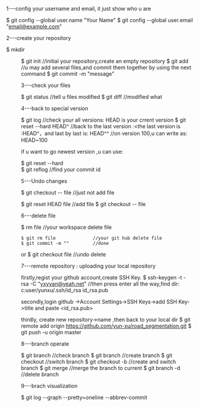1---config your username and email, it just show who u are

$ git config --global user.name "Your Name"
$ git config --global user.email "email@example.com"

2---create your repository

$ mkdir <dir>
$ git init          //initial your repository,create an empty repository
$ git add <file>    //u may add several files,and commit them together by using the next command
$ git commit -m "message"

3---check your files

$ git status   //tell u files modified
$ git diff     //modified what

4---back to special version

$ git log   //check your all versions: HEAD is your crrent version
$ git reset --hard HEAD^    //back to the last version :<the last version is :HEAD^，and last by last is: HEAD^^
                            //on version 100,u can write as: HEAD~100
							
if u want to go newest version ,u can use:

$ git reset --hard <commit id>    
$ git reflog          //find your commit id

5---Undo changes

$ git checkout -- file    //just not add file

$ git reset HEAD file     //add file
$ git checkout -- file   

6---delete file

$ rm file                  //your workspace delete file

	$ git rm file              //your git hub delete file
	$ git commit -m ""         //done
or
	$ git checkout file         //undo delete

	
	
7---remote repository : uploading your local repository

  firstly,regist your github account,create SSH Key.
$ ssh-keygen -t -rsa -C "yxyyan@yeah.net"     //then press enter all the way,find dir: c:user/yunxu/.ssh/id_rsa  id_rsa.pub

  secondly,login github ->Account Settings->SSH Keys->add SSH Key->title <anyway> and paste <id_rsa.pub>

  thirdly, create new repository->name <anyway> ,then back to your local dir
$ git remote add origin https://github.com/yun-xu/road_segmentation.git
$ git push -u origin master


8---branch operate


$ git branch                     //check branch
$ git branch <name>              //create branch
$ git checkout <name>            //switch branch
$ git checkout -b <name>         //create and switch branch
$ git merge <name>               //merge the <name> branch to current
$ git branch -d <name>           //delete branch

9---brach visualization

$ git log --graph --pretty=oneline --abbrev-commit










